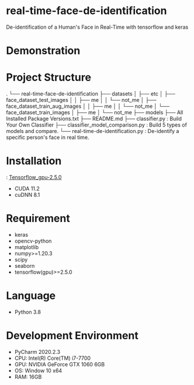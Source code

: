 # real-time-face-de-identification
 De-identification of a Human's Face in Real-Time with tensorflow and keras
 
# Demonstration

# Project Structure
.
└── real-time-face-de-identification
    ├── datasets
    │   ├── etc
    │   ├── face_dataset_test_images
    │   │   ├── me
    │   │   └── not_me
    │   ├── face_dataset_train_aug_images
    │   │   ├── me
    │   │   └── not_me
    │   └── face_dataset_train_images
    │       ├── me
    │       └── not_me
    ├── models
    ├── All Installed Package Versions.txt
    ├── README.md
    ├── classifier.py : Build Your Own Classifier
    ├── classifier_model_comparison.py : Build 5 types of models and compare.
    └── real-time-de-identification.py : De-identify a specific person's face in real time.

# Installation
: [Tensorflow_gpu-2.5.0](https://www.tensorflow.org/install/source_windows#tested_build_configurations)
- CUDA 11.2
- cuDNN 8.1

# Requirement
- keras
- opencv-python
- matplotlib
- numpy>=1.20.3
- scipy
- seaborn
- tensorflow(gpu)>=2.5.0

# Language
- Python 3.8

# Development Environment
- PyCharm 2020.2.3
- CPU: Intel(R) Core(TM) i7-7700
- GPU: NVIDIA GeForce GTX 1060 6GB
- OS: Window 10 x64
- RAM: 16GB
